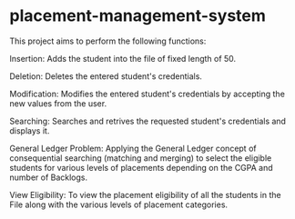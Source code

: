 # placement-management-system


This project aims to perform the following functions:


Insertion: Adds the student into the file of fixed length of 50.

Deletion: Deletes the entered student's credentials.

Modification: Modifies the entered student's credentials by accepting the new values from the user.

Searching: Searches and retrives the requested student's credentials and displays it.

General Ledger Problem: Applying the General Ledger concept of consequential searching (matching and merging) to select the eligible students for various levels of placements depending on the CGPA and number of Backlogs.

View Eligibility: To view the placement eligibility of all the students in the File along with the various levels of placement categories.
